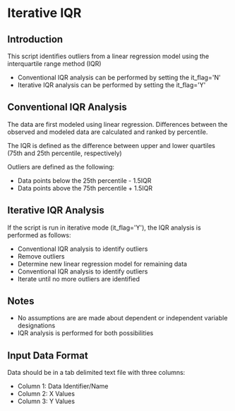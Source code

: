 # Iterative IQR

## Introduction

This script identifies outliers from a linear regression model using the interquartile range method (IQR)

* Conventional IQR analysis can be performed by setting the it_flag='N'
* Iterative IQR analysis can be performed by setting the it_flag='Y'

## Conventional IQR Analysis

The data are first modeled using linear regression. Differences between the observed and modeled data are calculated and ranked by percentile.

The IQR is defined as the difference between upper and lower quartiles (75th and 25th percentile, respectively)

Outliers are defined as the following:

* Data points below the 25th percentile - 1.5IQR
* Data points above the 75th percentile + 1.5IQR

## Iterative IQR Analysis

If the script is run in iterative mode (it_flag='Y'), the IQR analysis is performed as follows:

* Conventional IQR analysis to identify outliers
* Remove outliers 
* Determine new linear regression model for remaining data
* Conventional IQR analysis to identify outliers
* Iterate until no more outliers are identified

## Notes

* No assumptions are are made about dependent or independent variable designations
* IQR analysis is performed for both possibilities

## Input Data Format

Data should be in a tab delimited text file with three columns:
* Column 1: Data Identifier/Name
* Column 2: X Values
* Column 3: Y Values
